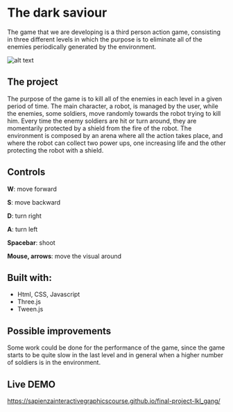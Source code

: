 # The dark saviour
The game that we are developing is a third person action game, consisting in three different levels in which the purpose is to eliminate all of the enemies periodically generated by the environment. 

![alt text](https://github.com/SapienzaInteractiveGraphicsCourse/final-project-lkl_gang/img/to/easy.png)

## The project
The purpose of the game is to kill all of the enemies in each level in a given period of time. The main character, a robot, is managed by the user, while the enemies, some soldiers, move randomly towards the robot trying to kill him. Every time the enemy soldiers are hit or turn around, they are momentarily protected by a shield from the fire of the robot. The environment is composed by an arena where all the action takes place, and where the robot can collect two power ups, one increasing life and the other protecting the robot with a shield.

## Controls
**W**: move forward

**S**: move backward

**D**: turn right

**A**: turn left

**Spacebar**: shoot

**Mouse, arrows**: move the visual around

## Built with:
- Html, CSS, Javascript
- Three.js
- Tween.js

## Possible improvements
Some work could be done for the performance of the game, since the game starts to be quite slow in the last level and in general when a higher number of soldiers is in the environment. 

## Live DEMO
https://sapienzainteractivegraphicscourse.github.io/final-project-lkl_gang/
